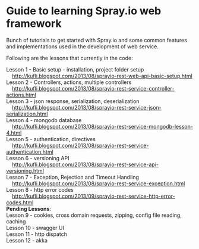 Guide to learning Spray.io web framework
=============

Bunch of tutorials to get started with Spray.io and some common features and implementations used in the development of web service.

Following are the lessons that currently in the code:
 
Lesson 1 - Basic setup - installation, project folder setup
<br>&nbsp;&nbsp;&nbsp;&nbsp;<a href='http://kufli.blogspot.com/2013/08/sprayio-rest-web-api-basic-setup.html'>http://kufli.blogspot.com/2013/08/sprayio-rest-web-api-basic-setup.html</a>
<br>Lesson 2 - Controllers, actions, multiple controllers
<br>&nbsp;&nbsp;&nbsp;&nbsp;<a href='http://kufli.blogspot.com/2013/08/sprayio-rest-service-controller-actions.html'>http://kufli.blogspot.com/2013/08/sprayio-rest-service-controller-actions.html</a>
<br>Lesson 3 - json response, serialization, deserialization
<br>&nbsp;&nbsp;&nbsp;&nbsp;<a href='http://kufli.blogspot.com/2013/08/sprayio-rest-service-json-serialization.html'>http://kufli.blogspot.com/2013/08/sprayio-rest-service-json-serialization.html</a>
<br>Lesson 4 - mongodb database
<br>&nbsp;&nbsp;&nbsp;&nbsp;<a href='http://kufli.blogspot.com/2013/08/sprayio-rest-service-mongodb-lesson-4.html'>http://kufli.blogspot.com/2013/08/sprayio-rest-service-mongodb-lesson-4.html</a>
<br>Lesson 5 - authentication, directives
<br>&nbsp;&nbsp;&nbsp;&nbsp;<a href='http://kufli.blogspot.com/2013/08/sprayio-rest-service-authentication.html'>http://kufli.blogspot.com/2013/08/sprayio-rest-service-authentication.html</a>
<br>Lesson 6 - versioning API
<br>&nbsp;&nbsp;&nbsp;&nbsp;<a href='http://kufli.blogspot.com/2013/08/sprayio-rest-service-api-versioning.html'>http://kufli.blogspot.com/2013/08/sprayio-rest-service-api-versioning.html</a>
<br>Lesson 7 - Exception, Rejection and Timeout Handling
<br>&nbsp;&nbsp;&nbsp;&nbsp;<a href='http://kufli.blogspot.com/2013/08/sprayio-rest-service-exception.html'>http://kufli.blogspot.com/2013/08/sprayio-rest-service-exception.html</a>
<br>Lesson 8 - http error codes
<br>&nbsp;&nbsp;&nbsp;&nbsp;<a href='http://kufli.blogspot.com/2013/09/sprayio-rest-service-http-error-codes.html'>http://kufli.blogspot.com/2013/09/sprayio-rest-service-http-error-codes.html</a>
<br>
<b>Pending Lessons</b>:
<br>
Lesson 9 - cookies, cross domain requests, zipping, config file reading, caching<br>
Lesson 10 - swagger UI<br>
Lesson 11 - http dispatch<br>
Lesson 12 - akka<br>
